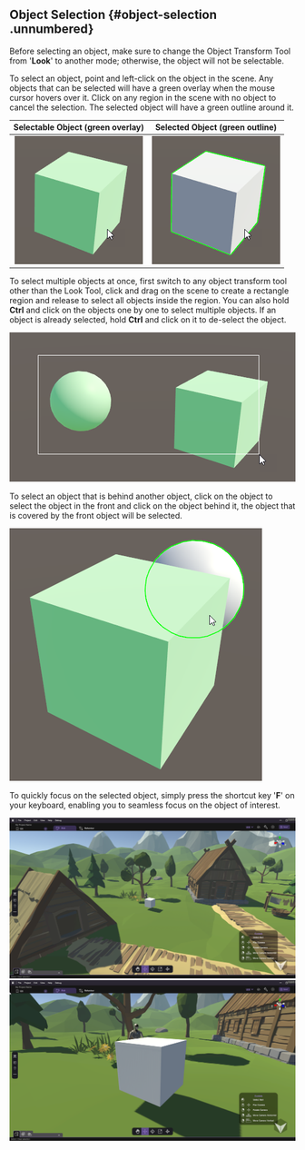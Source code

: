 ## Object Selection {#object-selection .unnumbered}

Before selecting an object, make sure to change the Object Transform Tool from \'**Look**\' to another mode; otherwise, the object will not be selectable.

To select an object, point and left-click on the object in the scene. Any objects that can be selected will have a green overlay when the mouse cursor hovers over it. Click on any region in the scene with no object to cancel the selection. The selected object will have a green outline around it.


|Selectable Object (green overlay)         |     Selected Object (green outline)  |
|:----------------------------------------:|:------------------------------------:|
|![](/img/media/media/image135.png)           | ![](/img/media/media/image136.png)      |

To select multiple objects at once, first switch to any object transform tool other than the Look Tool, click and drag on the scene to create a rectangle region and release to select all objects inside the region. You can also hold **Ctrl** and click on the objects one by one to select multiple objects. If an object is already selected, hold **Ctrl** and click on it to de-select the object.

![](/img/media/media/image137.png)

To select an object that is behind another object, click on the object to select the object in the front and click on the object behind it, the object that is covered by the front object will be selected.

![](/img/media/media/image138.png)

To quickly focus on the selected object, simply press the shortcut key \'**F**\' on your keyboard, enabling you to seamless focus on the object of interest.


![](/img/ObjectSelection/Unfocus.png) 
![](/img/ObjectSelection/Focus.png) 